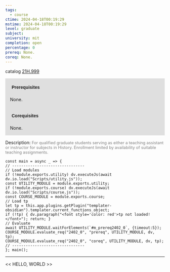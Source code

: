 ```yaml
---
tags:
  - course
ctime: 2024-04-18T00:19:29
mstime: 2024-04-18T00:19:29
level: graduate
subject: 
university: mit
completion: open
percentage: 0
prereq: None.
coreq: None.
---
```


catalog [21H.999](http://student.mit.edu/catalog/m21Hb.html#21H.999)

<span style="display: block; padding: 15px; background-color: rgb(100, 100, 100, 0.2);"><font id="m_prereq2402_0" style="display: block; font-family: Arial, sans-serif; font-weight: bold; padding: 5px">Prerequisites</font><br><span id="prereq2402_0">None.</span></span>
<span style="display: block; padding: 15px; background-color: rgb(100, 100, 100, 0.2);"><font id="m_coreq2402_0" style="display: block; font-family: Arial, sans-serif; font-weight: bold; padding: 5px">Corequisites</font><br><span id="coreq2402_0">None.</span></span>

<font style="">Description:</font>
<font style="color: grey; font-size: 0.8rem;">For qualified graduate students serving as either a teaching assistant or instructor for subjects in History. Enrollment limited by availability of suitable teaching assignments.</font>

```dataviewjs
const main = async _ => {
// --------------------------------
// Load modules
if (!module.exports.utility) dv.executeJs(await dv.io.load("Scripts/utility.js"));
const UTILITY_MODULE = module.exports.utility;
if (!module.exports.course) dv.executeJs(await dv.io.load("Scripts/course.js"));
const COURSE_MODULE = module.exports.course;
// Load tp
let tp = this.app.plugins.getPlugin("templater-obsidian").templater.current_functions_object;
if (!tp) { dv.paragraph("<font style='color: red'>tp not loaded!</font>"); return; }
// Evaluate
await UTILITY_MODULE.waitForElements(`#m_prereq2402_0`, {timeout:5});
COURSE_MODULE.evaluate_req("2402_0", "prereq", UTILITY_MODULE, dv, tp);
COURSE_MODULE.evaluate_req("2402_0", "coreq", UTILITY_MODULE, dv, tp);
// --------------------------------
}; main();
```

---

<< HELLO, WORLD >>
